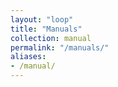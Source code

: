```yaml
---
layout: "loop"
title: "Manuals"
collection: manual
permalink: "/manuals/"
aliases:
- /manual/
---
```

